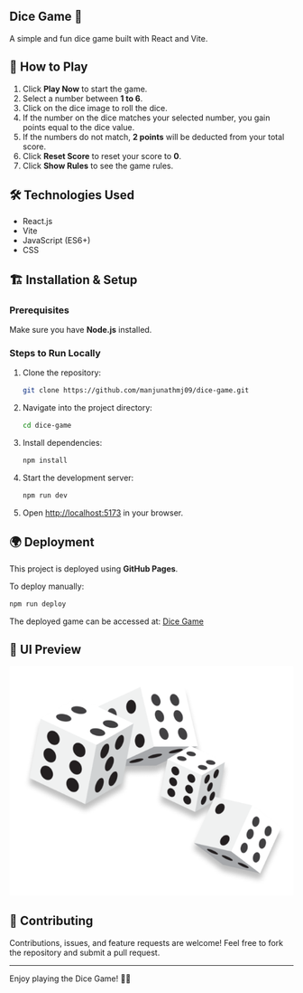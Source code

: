 ## Dice Game 🎲

A simple and fun dice game built with React and Vite.

## 🚀 How to Play

1. Click **Play Now** to start the game.
2. Select a number between **1 to 6**.
3. Click on the dice image to roll the dice.
4. If the number on the dice matches your selected number, you gain points equal to the dice value.
5. If the numbers do not match, **2 points** will be deducted from your total score.
6. Click **Reset Score** to reset your score to **0**.
7. Click **Show Rules** to see the game rules.

## 🛠️ Technologies Used

- React.js
- Vite
- JavaScript (ES6+)
- CSS


## 🏗️ Installation & Setup

### Prerequisites
Make sure you have **Node.js** installed.

### Steps to Run Locally

1. Clone the repository:
   ```sh
   git clone https://github.com/manjunathmj09/dice-game.git
   ```
2. Navigate into the project directory:
   ```sh
   cd dice-game
   ```
3. Install dependencies:
   ```sh
   npm install
   ```
4. Start the development server:
   ```sh
   npm run dev
   ```
5. Open [http://localhost:5173](http://localhost:5173) in your browser.

## 🌍 Deployment
This project is deployed using **GitHub Pages**.

To deploy manually:
```sh
npm run deploy
```
The deployed game can be accessed at: [Dice Game](https://manjunathmj09.github.io/dice-game/)

## 🎨 UI Preview
![Dice Game Screenshot](public/images/dices.png)

## 🤝 Contributing
Contributions, issues, and feature requests are welcome! Feel free to fork the repository and submit a pull request.

---
Enjoy playing the Dice Game! 🎲🔥

